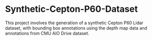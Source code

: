 # Synthetic-Cepton-P60-Dataset 

This project involves the generation of a synthetic Cepton P60 Lidar dataset, with bounding box annotations
using the depth map data and annotations from CMU AIO Drive dataset. 


